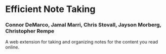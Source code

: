 # Efficient Note Taking
### Connor DeMarco, Jamal Marri, Chris Stovall, Jayson Morberg, Christopher Rempe
A web extension for taking and organizing notes for the content you read online.
